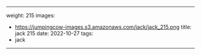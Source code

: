 
---
weight: 215
images:
- https://jumpingcow-images.s3.amazonaws.com/jack/jack_215.png
title: jack 215
date: 2022-10-27
tags:
- jack
---
